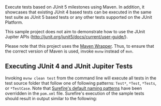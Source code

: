 Execute tests based on JUnit 5 milestones using Maven. In addition, it showcases that existing JUnit 4 based tests can be executed in the same test suite as JUnit 5 based tests or any other tests supported on
the JUnit Platform.

This sample project does not aim to demonstrate how to use the JUnit Jupiter APIs (http://junit.org/junit5/docs/current/user-guide/).

Please note that this project uses the [Maven Wrapper](https://github.com/takari/maven-wrapper).
Thus, to ensure that the correct version of Maven is used, invoke `mvnw` instead of `mvn`.

## Executing JUnit 4 and JUnit Jupiter Tests

Invoking `mvnw clean test` from the command line will execute all tests in the test source
folder that follow one of following patterns: `Test*`, `*Test`, `*Tests`, or `*TestCase`.
Note that [Surefire's default naming patterns](http://maven.apache.org/surefire/maven-surefire-plugin/examples/inclusion-exclusion.html)
have been overridden in the `pom.xml` file. Surefire's execution of
the sample tests should result in output similar to the following:


